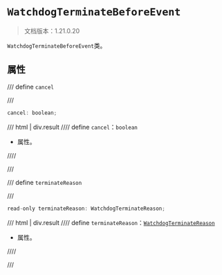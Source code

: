 # `WatchdogTerminateBeforeEvent`

> 文档版本：1.21.0.20

`WatchdogTerminateBeforeEvent`类。

## 属性

/// define
`cancel`


///

```js
cancel: boolean;
```

/// html | div.result
//// define
`cancel`：`boolean`

- 属性。


////

///


/// define
`terminateReason`


///

```js
read-only terminateReason: WatchdogTerminateReason;
```

/// html | div.result
//// define
`terminateReason`：[`WatchdogTerminateReason`](./watchdogterminatereason.md)

- 属性。


////

///

